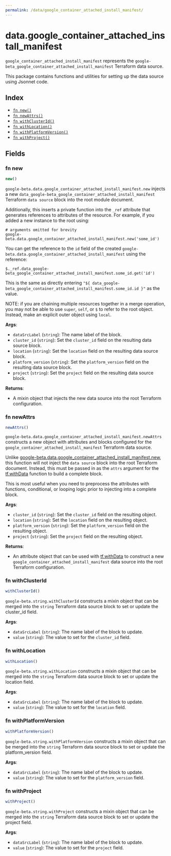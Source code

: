 ```yaml
---
permalink: /data/google_container_attached_install_manifest/
---
```


# data.google_container_attached_install_manifest

`google_container_attached_install_manifest` represents the `google-beta_google_container_attached_install_manifest` Terraform data source.



This package contains functions and utilities for setting up the data source using Jsonnet code.


## Index

* [`fn new()`](#fn-new)
* [`fn newAttrs()`](#fn-newattrs)
* [`fn withClusterId()`](#fn-withclusterid)
* [`fn withLocation()`](#fn-withlocation)
* [`fn withPlatformVersion()`](#fn-withplatformversion)
* [`fn withProject()`](#fn-withproject)

## Fields

### fn new

```ts
new()
```


`google-beta.data.google_container_attached_install_manifest.new` injects a new `data_google-beta_google_container_attached_install_manifest` Terraform `data source`
block into the root module document.

Additionally, this inserts a private function into the `_ref` attribute that generates references to attributes of the
resource. For example, if you added a new instance to the root using:

    # arguments omitted for brevity
    google-beta.data.google_container_attached_install_manifest.new('some_id')

You can get the reference to the `id` field of the created `google-beta.data.google_container_attached_install_manifest` using the reference:

    $._ref.data_google-beta_google_container_attached_install_manifest.some_id.get('id')

This is the same as directly entering `"${ data_google-beta_google_container_attached_install_manifest.some_id.id }"` as the value.

NOTE: if you are chaining multiple resources together in a merge operation, you may not be able to use `super`, `self`,
or `$` to refer to the root object. Instead, make an explicit outer object using `local`.

**Args**:
  - `dataSrcLabel` (`string`): The name label of the block.
  - `cluster_id` (`string`): Set the `cluster_id` field on the resulting data source block.
  - `location` (`string`): Set the `location` field on the resulting data source block.
  - `platform_version` (`string`): Set the `platform_version` field on the resulting data source block.
  - `project` (`string`): Set the `project` field on the resulting data source block.

**Returns**:
- A mixin object that injects the new data source into the root Terraform configuration.


### fn newAttrs

```ts
newAttrs()
```


`google-beta.data.google_container_attached_install_manifest.newAttrs` constructs a new object with attributes and blocks configured for the `google_container_attached_install_manifest`
Terraform data source.

Unlike [google-beta.data.google_container_attached_install_manifest.new](#fn-new), this function will not inject the `data source`
block into the root Terraform document. Instead, this must be passed in as the `attrs` argument for the
[tf.withData](https://github.com/tf-libsonnet/core/tree/main/docs#fn-withdata) function to build a complete block.

This is most useful when you need to preprocess the attributes with functions, conditional, or looping logic prior to
injecting into a complete block.

**Args**:
  - `cluster_id` (`string`): Set the `cluster_id` field on the resulting object.
  - `location` (`string`): Set the `location` field on the resulting object.
  - `platform_version` (`string`): Set the `platform_version` field on the resulting object.
  - `project` (`string`): Set the `project` field on the resulting object.

**Returns**:
  - An attribute object that can be used with [tf.withData](https://github.com/tf-libsonnet/core/tree/main/docs#fn-withdata) to construct a new `google_container_attached_install_manifest` data source into the root Terraform configuration.


### fn withClusterId

```ts
withClusterId()
```

`google-beta.string.withClusterId` constructs a mixin object that can be merged into the `string`
Terraform data source block to set or update the cluster_id field.



**Args**:
  - `dataSrcLabel` (`string`): The name label of the block to update.
  - `value` (`string`): The value to set for the `cluster_id` field.


### fn withLocation

```ts
withLocation()
```

`google-beta.string.withLocation` constructs a mixin object that can be merged into the `string`
Terraform data source block to set or update the location field.



**Args**:
  - `dataSrcLabel` (`string`): The name label of the block to update.
  - `value` (`string`): The value to set for the `location` field.


### fn withPlatformVersion

```ts
withPlatformVersion()
```

`google-beta.string.withPlatformVersion` constructs a mixin object that can be merged into the `string`
Terraform data source block to set or update the platform_version field.



**Args**:
  - `dataSrcLabel` (`string`): The name label of the block to update.
  - `value` (`string`): The value to set for the `platform_version` field.


### fn withProject

```ts
withProject()
```

`google-beta.string.withProject` constructs a mixin object that can be merged into the `string`
Terraform data source block to set or update the project field.



**Args**:
  - `dataSrcLabel` (`string`): The name label of the block to update.
  - `value` (`string`): The value to set for the `project` field.

